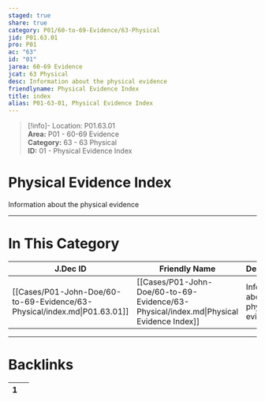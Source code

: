 ```yaml
---  
staged: true  
share: true  
category: P01/60-to-69-Evidence/63-Physical  
jid: P01.63.01  
pro: P01  
ac: "63"  
id: "01"  
jarea: 60-69 Evidence  
jcat: 63 Physical  
desc: Information about the physical evidence  
friendlyname: Physical Evidence Index  
title: index  
alias: P01-63-01, Physical Evidence Index  
---  
```

  
>[!info]- Location: P01.63.01  
>**Area:** P01 - 60-69 Evidence  
>**Category:** 63 - 63 Physical  
>**ID:** 01 - Physical Evidence Index  
  
# Physical Evidence Index  
  
Information about the physical evidence  
   
  
  
---  
# In This Category  
  
| J.Dec ID                                                                 | Friendly Name                                                                          | Description                             |  
| ------------------------------------------------------------------------ | -------------------------------------------------------------------------------------- | --------------------------------------- |  
| [[Cases/P01-John-Doe/60-to-69-Evidence/63-Physical/index.md\|P01.63.01]] | [[Cases/P01-John-Doe/60-to-69-Evidence/63-Physical/index.md\|Physical Evidence Index]] | Information about the physical evidence |  
  
  
---  
# Backlinks  
<div><table class="dataview table-view-table"><thead class="table-view-thead"><tr class="table-view-tr-header"><th class="table-view-th"><span></span><span class="dataview small-text">1</span></th><th class="table-view-th"><span></span></th></tr></thead><tbody class="table-view-tbody"></tbody></table></div>